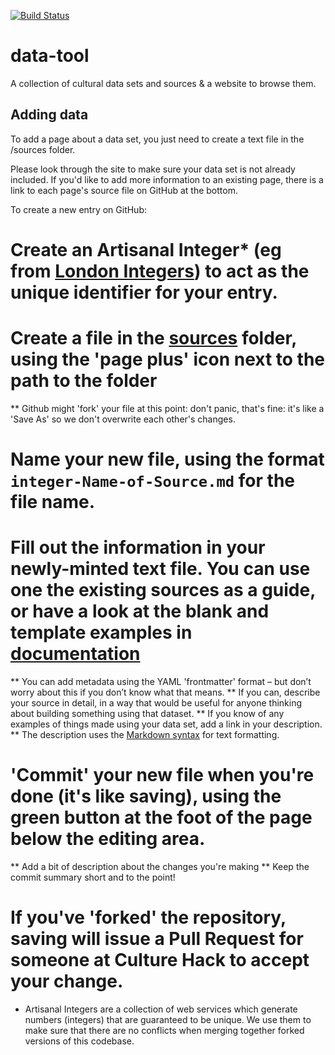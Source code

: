 [![Build Status](https://travis-ci.org/culturehack/data-tool.png?branch=master)](https://travis-ci.org/culturehack/data-tool)

data-tool
=========

A collection of cultural data sets and sources &amp; a website to browse them.


## Adding data

To add a page about a data set, you just need to create a text file in the /sources folder.

Please look through the site to make sure your data set is not already included. If you'd like to add more information to an existing page, there is a link to each page's source file on GitHub at the bottom.

To create a new entry on GitHub:

# Create an Artisanal Integer* (eg from [London Integers](http://www.londonintegers.com)) to act as the unique identifier for your entry.

# Create a file in the [sources](https://github.com/culturehack/data-tool/tree/master/sources) folder, using the 'page plus' icon next to the path to the folder
 ** Github might 'fork' your file at this point: don't panic, that's fine: it's like a 'Save As' so we don't overwrite each other's changes.
 
# Name your new file, using the format `integer-Name-of-Source.md` for the file name.

# Fill out the information in your newly-minted text file. You can use one the existing sources as a guide, or have a look at the blank and template examples in  [documentation](https://github.com/culturehack/data-tool/tree/master/documentation)  

 ** You can add metadata using the YAML 'frontmatter' format – but don’t worry about this if you don’t know what that means.
 ** If you can, describe your source in detail, in a way that would be useful for anyone thinking about building something using that dataset.
 ** If you know of any examples of things made using your data set, add a link in your description.
 ** The description uses the [Markdown syntax](http://daringfireball.net/projects/markdown/syntax) for text formatting.

# 'Commit' your new file when you're done (it's like saving), using the green button at the foot of the page below the editing area.
 ** Add a bit of description about the changes you're making
 ** Keep the commit summary short and to the point!

# If you've 'forked' the repository, saving will issue a Pull Request for someone at Culture Hack to accept your change.

* Artisanal Integers are a collection of web services which generate numbers (integers) that are guaranteed to be unique. We use them to make sure that there are no conflicts when merging together forked versions of this codebase.
